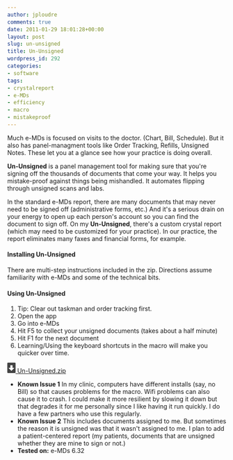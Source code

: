 ```yaml
---
author: jploudre
comments: true
date: 2011-01-29 18:01:28+00:00
layout: post
slug: un-unsigned
title: Un-Unsigned
wordpress_id: 292
categories:
- software
tags:
- crystalreport
- e-MDs
- efficiency
- macro
- mistakeproof
---
```


Much e-MDs is focused on visits to the doctor. (Chart, Bill, Schedule). But it also  has panel-managment tools like Order Tracking, Refills, Unsigned Notes. These let you at a glance see how your practice is doing overall.

**Un-Unsigned** is a panel management tool for making sure that you're signing off the thousands of documents that come your way. It helps you mistake-proof against things being mishandled. It automates flipping through unsigned scans and labs.

In the standard e-MDs report, there are many documents that may never need to be signed off (administrative forms, etc.) And it's a serious drain on your energy to open up each person's  account so you can find the document to sign off. On my **Un-Unsigned**, there's a custom crystal report (which may need to be customized for your practice). In our practice, the report eliminates many faxes and financial forms, for example.

#### Installing Un-Unsigned

There are multi-step instructions included in the zip. Directions assume familiarity with e-MDs and some of the technical bits. 

#### Using Un-Unsigned

1. Tip: Clear out taskman and order tracking first.
1. Open the app
2. Go into e-MDs
4. Hit F5 to collect your unsigned documents (takes about a half minute)
5. Hit F1 for the next document
6. Learning/Using the keyboard shortcuts in the macro will make you quicker over time.

[![](/files/2011/01/57-download.png) Un-Unsigned.zip](/notes/images/Un-Unsigned.zip "Un-Unsigned")

* **Known Issue 1** In my clinic, computers have different installs (say, no Bill) so that causes problems for the macro. Wifi problems can also cause it to crash. I could make it more resilient by slowing it down but that degrades it for me personally since I like having it run quickly. I do have a few partners who use this regularly.
* **Known Issue 2** This includes documents assigned to me. But sometimes the reason it is unsigned was that it wasn't assigned to me. I plan to add a patient-centered report (my patients, documents that are unsigned whether they are mine to sign or not.)
* **Tested on:** e-MDs 6.32
